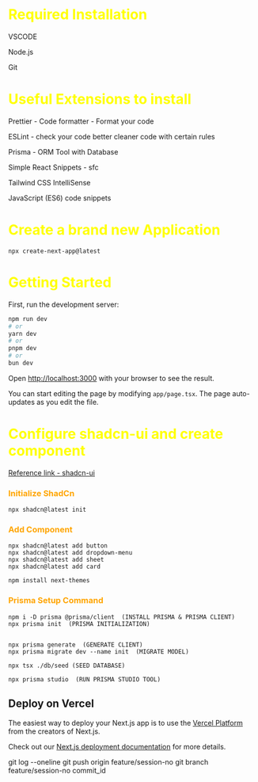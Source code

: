 
<h1 style="color:yellow; font-weight:bold;;" >Required Installation</h1>

VSCODE

Node.js

Git


<h1 style="color:yellow; font-weight:bold;;" >Useful Extensions to install</h1>

Prettier - Code formatter -  Format your code

ESLint  - check your code better cleaner code with certain rules

Prisma - ORM Tool with Database

Simple React Snippets - sfc

Tailwind CSS IntelliSense

JavaScript (ES6) code snippets

<h1 style="color:yellow; font-weight:bold;;" >Create a brand new Application</h1>

```npx create-next-app@latest```



<h1 style="color:yellow; font-weight:bold;;" >Getting Started</h1>

First, run the development server:

```bash
npm run dev
# or
yarn dev
# or
pnpm dev
# or
bun dev
```

Open [http://localhost:3000](http://localhost:3000) with your browser to see the result.

You can start editing the page by modifying `app/page.tsx`. The page auto-updates as you edit the file.

<h1 style="color:yellow; font-weight:bold;;" >Configure shadcn-ui and create component</h1>

[Reference link - shadcn-ui ](https://ui.shadcn.com/docs/installation/next)

<h3 style="color:orange; font-weight:bold;;">Initialize ShadCn </h3>



```
npx shadcn@latest init
```
<h3 style="color:orange; font-weight:bold;;">Add Component</h3>

```
npx shadcn@latest add button
npx shadcn@latest add dropdown-menu
npx shadcn@latest add sheet
npx shadcn@latest add card
```

```
npm install next-themes
```

<h3 style="color:orange; font-weight:bold;;">Prisma Setup Command</h3>

```
npm i -D prisma @prisma/client  (INSTALL PRISMA & PRISMA CLIENT)
npx prisma init  (PRISMA INITIALIZATION)


npx prisma generate  (GENERATE CLIENT)
npx prisma migrate dev --name init  (MIGRATE MODEL)

npx tsx ./db/seed (SEED DATABASE)

npx prisma studio  (RUN PRISMA STUDIO TOOL)
```

## Deploy on Vercel

The easiest way to deploy your Next.js app is to use the [Vercel Platform](https://vercel.com/new?utm_medium=default-template&filter=next.js&utm_source=create-next-app&utm_campaign=create-next-app-readme) from the creators of Next.js.

Check out our [Next.js deployment documentation](https://nextjs.org/docs/app/building-your-application/deploying) for more details.


git log --oneline
git push origin feature/session-no
git branch feature/session-no commit_id